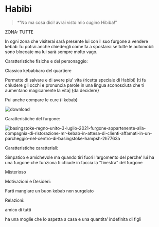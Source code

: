 # Habibi


> *"No ma cosa dici! avrai visto mio cugino Hibiba!"

ZONA: TUTTE

In ogni zona che visiterai sarà presente lui con il suo furgone a vendere kebab
Tu potrai anche chiedergli come fa a spostarsi se tutte le automobili sono bloccate
ma lui sarà sempre molto vago.



Caratteristiche fisiche e del personaggio:

Classico kebabbaro del quartiere

Permette di salvare e di avere piu' vita (ricetta speciale di Habibi) [ti fa chiudere gli occhi e pronuncia parole in una lingua sconosciuta che ti aumentano magicamente la vita] {da decidere}

Pui anche compare le cure (i kebab)

![download](https://github.com/user-attachments/assets/93e13505-9e88-43ba-9b4b-b8dae38c4763)



Caratteristiche del furgone:

![basingstoke-regno-unito-3-luglio-2021-furgone-appartenente-alla-compagnia-di-ristorazione-mr-kebab-in-attesa-di-clienti-affamati-in-un-parcheggio-nel-centro-di-basingstoke-hampsh-2h7763a](https://github.com/user-attachments/assets/f92df1c4-69c2-413c-824d-87783a8882b4)



Caratteristiche caratteriali:

Simpatico e amichevole ma quando tiri fuori l'argomento del perche' lui ha una furgone che funziona ti chiude in faccia la "finestra" del furgone 

Misterioso



Motivazioni e Desideri:

Farti mangiare un buon kebab non surgelato



Relazioni:

amico di tutti 

ha una moglie che lo aspetta a casa e una quantita' indefinita di figli









